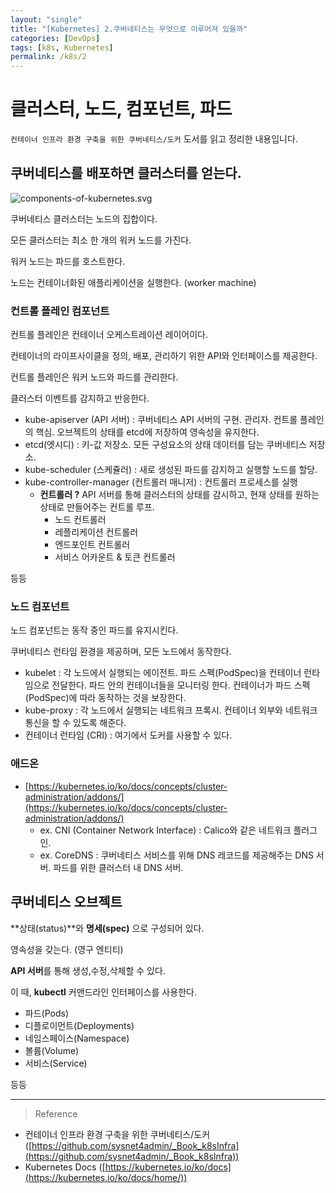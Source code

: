 ```yaml
---
layout: "single"
title: "[Kubernetes] 2.쿠버네티스는 무엇으로 이루어져 있을까"
categories: [DevOps]
tags: [k8s, Kubernetes]
permalink: /k8s/2
---
```


# 클러스터, 노드, 컴포넌트, 파드

`컨테이너 인프라 환경 구축을 위한 쿠버네티스/도커` 도서를 읽고 정리한 내용입니다.

## 쿠버네티스를 배포하면 클러스터를 얻는다.

![components-of-kubernetes.svg](https://s3-us-west-2.amazonaws.com/secure.notion-static.com/6f9da0d2-0ec6-4701-8abc-6e7e6115aa62/components-of-kubernetes.svg)

쿠버네티스 클러스터는 노드의 집합이다.

모든 클러스터는 최소 한 개의 워커 노드를 가진다.

워커 노드는 파드를 호스트한다.

노드는 컨테이너화된 애플리케이션을 실행한다. (worker machine)

### 컨트롤 플레인 컴포넌트

컨트롤 플레인은 컨테이너 오케스트레이션 레이어이다.

컨테이너의 라이프사이클을 정의, 배포, 관리하기 위한 API와 인터페이스를 제공한다.

컨트롤 플레인은 워커 노드와 파드를 관리한다.

클러스터 이벤트를 감지하고 반응한다.

- kube-apiserver (API 서버)
: 쿠버네티스 API 서버의 구현. 관리자.
  컨트롤 플레인의 핵심.
  오브젝트의 상태를 etcd에 저장하여 영속성을 유지한다.
- etcd(엣시디)
: 키-값 저장소.
  모든 구성요소의 상태 데이터를 담는 쿠버네티스 저장소.
- kube-scheduler (스케쥴러)
: 새로 생성된 파드를 감지하고 실행할 노드를 할당.
- kube-controller-manager (컨트롤러 매니저)
: 컨트롤러 프로세스를 실행
    - **컨트롤러 ?** API 서버를 통해 클러스터의 상태를 감시하고, 현재 상태를 원하는 상태로 만들어주는 컨트롤 루프.
        - 노드 컨트롤러
        - 레플리케이션 컨트롤러
        - 엔드포인트 컨트롤러
        - 서비스 어카운트 & 토큰 컨트롤러

등등

### 노드 컴포넌트

노드 컴포넌트는 동작 중인 파드를 유지시킨다.

쿠버네티스 런타임 환경을 제공하며, 모든 노드에서 동작한다.

- kubelet
: 각 노드에서 실행되는 에이전트.
  파드 스펙(PodSpec)을 컨테이너 런타임으로 전달한다.
  파드 안의 컨테이너들을 모니터링 한다.
  컨테이너가 파드 스펙(PodSpec)에 따라 동작하는 것을 보장한다.
- kube-proxy
: 각 노드에서 실행되는 네트워크 프록시.
  컨테이너 외부와 네트워크 통신을 할 수 있도록 해준다.
- 컨테이너 런타임 (CRI)
: 여기에서 도커를 사용할 수 있다.

### 애드온

- [https://kubernetes.io/ko/docs/concepts/cluster-administration/addons/](https://kubernetes.io/ko/docs/concepts/cluster-administration/addons/)
    - ex. CNI (Container Network Interface)
    : Calico와 같은 네트워크 플러그인.
    - ex. CoreDNS 
    : 쿠버네티스 서비스를 위해 DNS 레코드를 제공해주는 DNS 서버.
      파드를 위한 클러스터 내 DNS 서버.

## 쿠버네티스 오브젝트

**상태(status)**와 **명세(spec)** 으로 구성되어 있다.

영속성을 갖는다. (영구 엔티티)

**API 서버**를 통해 생성,수정,삭제할 수 있다.

이 때, **kubectl** 커맨드라인 인터페이스를 사용한다.

- 파드(Pods)
- 디플로이먼트(Deployments)
- 네임스페이스(Namespace)
- 볼륨(Volume)
- 서비스(Service)

등등

-----

> Reference
- 컨테이너 인프라 환경 구축을 위한 쿠버네티스/도커 ([https://github.com/sysnet4admin/_Book_k8sInfra](https://github.com/sysnet4admin/_Book_k8sInfra))
- Kubernetes Docs ([https://kubernetes.io/ko/docs](https://kubernetes.io/ko/docs/home/))
